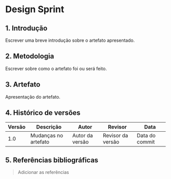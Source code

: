 # Design Sprint

## 1. Introdução

Escrever uma breve introdução sobre o artefato apresentado.

## 2. Metodologia

Escrever sobre como o artefato foi ou será feito.

## 3. Artefato

Apresentação do artefato.

## 4. Histórico de versões

| Versão | Descrição            | Autor           | Revisor           | Data           |
| ------ | -------------------- | --------------- | ----------------- | -------------- |
| 1.0    | Mudanças no artefato | Autor da versão | Revisor da versão | Data do commit |

## 5. Referências bibliográficas

> Adicionar as referências
